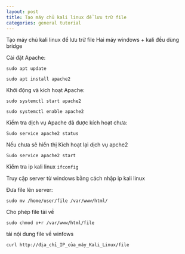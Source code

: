 ```yaml
---
layout: post
title: Tạo máy chủ kali linux để lưu trữ file
categories: general tutorial
---
```


Tạo máy chủ kali linux để lưu trữ file
Hai máy windows + kali đều dùng bridge

Cài đặt Apache:
```
sudo apt update
```
```
sudo apt install apache2
```
Khởi động và kích hoạt Apache:
```
sudo systemctl start apache2
```
```
sudo systemctl enable apache2
```

Kiểm tra dịch vụ Apache đã được kích hoạt chưa:
```
Sudo service apache2 status
```
Nếu chưa sẽ hiển thị
Kích hoạt lại dịch vụ apche2 
```
Sudo service apache2 start
```

Kiểm tra ip kali linux ```ifconfig```

Truy cập server từ windows bằng cách nhập ip kali linux

Đưa file lên server:
```
sudo mv /home/user/file /var/www/html/
```

Cho phép file tải về
```
sudo chmod o+r /var/www/html/file
```

tải nội dung file về winfows
```
curl http://địa_chỉ_IP_của_máy_Kali_Linux/file
```
